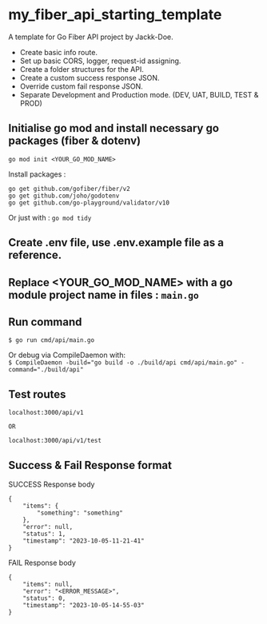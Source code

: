 # my_fiber_api_starting_template
A template for Go Fiber API project by Jackk-Doe.<br>

- Create basic info route.<br>
- Set up basic CORS, logger, request-id assigning.<br> 
- Create a folder structures for the API.<br>
- Create a custom success response JSON.<br>
- Override custom fail response JSON.<br>
- Separate Development and Production mode. (DEV, UAT, BUILD, TEST & PROD)<br>


## Initialise go mod and install necessary go packages (fiber & dotenv) 
```
go mod init <YOUR_GO_MOD_NAME>
```

Install packages :
```
go get github.com/gofiber/fiber/v2
go get github.com/joho/godotenv
go get github.com/go-playground/validator/v10
```

Or just with : `go mod tidy`

## Create .env file, use .env.example file as a reference.

## Replace <YOUR_GO_MOD_NAME> with a go module project name in files : `main.go`<br>


## Run command
`$ go run cmd/api/main.go`

Or debug via CompileDaemon with: <br>
`$ CompileDaemon -build="go build -o ./build/api cmd/api/main.go" -command="./build/api"`


## Test routes 
```
localhost:3000/api/v1

OR

localhost:3000/api/v1/test
```


## Success & Fail Response format
SUCCESS Response body
```
{
    "items": {
        "something": "something"
    },
    "error": null,
    "status": 1,
    "timestamp": "2023-10-05-11-21-41"
}
```

FAIL Response body
```
{
    "items": null,
    "error": "<ERROR_MESSAGE>",
    "status": 0,
    "timestamp": "2023-10-05-14-55-03"
}
```

